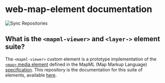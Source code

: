 # web-map-element documentation

![Sync Repositories](https://github.com/Maps4HTML/Web-Map-Custom-Element/workflows/Sync%20Repositories/badge.svg)

## What is the `<mapml-viewer>` and `<layer->` element suite?

The `<mapml-viewer>` custom element is a prototype implementation of the
[`<map>` media element](https://maps4html.org/MapML/spec/#web-maps)
defined in the MapML (Map Markup Language)
[specification](https://maps4html.org/MapML/spec/). This repository is the documentation for this suite of elements, available [here](https://maps4html.org/web-map-doc/).
